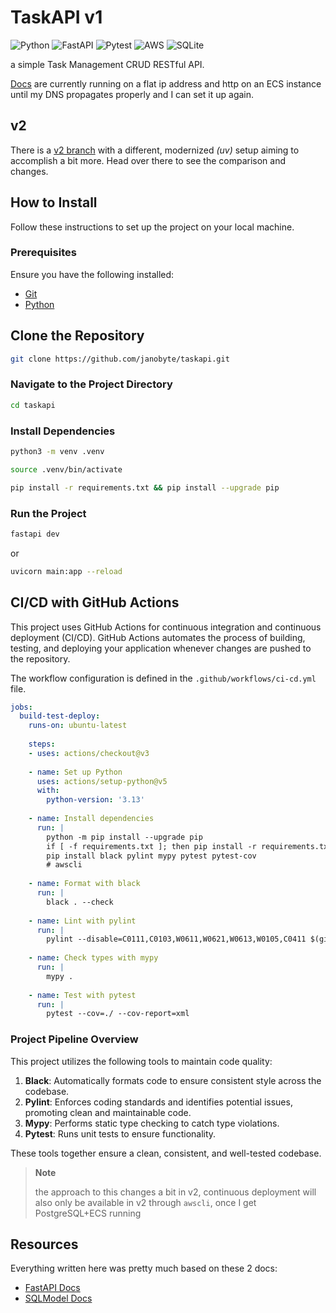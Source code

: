 # TaskAPI v1

![Python](https://img.shields.io/badge/python-3670A0?style=for-the-badge&logo=python&logoColor=ffdd54)
![FastAPI](https://img.shields.io/badge/FastAPI-005571?style=for-the-badge&logo=fastapi)
![Pytest](https://img.shields.io/badge/pytest-%23ffffff.svg?style=for-the-badge&logo=pytest&logoColor=2f9fe3)
![AWS](https://img.shields.io/badge/AWS-%23FF9900.svg?style=for-the-badge&logo=amazon-aws&logoColor=white)
![SQLite](https://img.shields.io/badge/sqlite-%2307405e.svg?style=for-the-badge&logo=sqlite&logoColor=white)

a simple Task Management CRUD RESTful API.

[Docs](http://3.68.113.178/docs) are currently running on a flat ip address and http on an ECS instance until my DNS propagates properly and I can set it up again.

## v2

There is a [v2 branch](https://github.com/janobyte/taskapi/tree/v2) with a different, modernized *(uv)* setup aiming to accomplish a bit more. Head over there to see the comparison and changes.

## How to Install

Follow these instructions to set up the project on your local machine.

### Prerequisites

Ensure you have the following installed:
- [Git](https://git-scm.com/)
- [Python](https://www.python.org/)

## Clone the Repository

```sh
git clone https://github.com/janobyte/taskapi.git
```

### Navigate to the Project Directory

```sh
cd taskapi
```

### Install Dependencies

```sh
python3 -m venv .venv
```
```sh
source .venv/bin/activate
```
```sh
pip install -r requirements.txt && pip install --upgrade pip
```

### Run the Project

```sh
fastapi dev
```
or
```sh
uvicorn main:app --reload
```

## CI/CD with GitHub Actions

This project uses GitHub Actions for continuous integration and continuous deployment (CI/CD). GitHub Actions automates the process of building, testing, and deploying your application whenever changes are pushed to the repository.

The workflow configuration is defined in the `.github/workflows/ci-cd.yml` file.

```yaml
jobs:
  build-test-deploy:
    runs-on: ubuntu-latest
    
    steps:
    - uses: actions/checkout@v3
    
    - name: Set up Python
      uses: actions/setup-python@v5
      with:
        python-version: '3.13'
        
    - name: Install dependencies
      run: |
        python -m pip install --upgrade pip
        if [ -f requirements.txt ]; then pip install -r requirements.txt; fi
        pip install black pylint mypy pytest pytest-cov
        # awscli
        
    - name: Format with black
      run: |
        black . --check
        
    - name: Lint with pylint
      run: |
        pylint --disable=C0111,C0103,W0611,W0621,W0613,W0105,C0411 $(git ls-files '*.py')
        
    - name: Check types with mypy
      run: |
        mypy .
        
    - name: Test with pytest
      run: |
        pytest --cov=./ --cov-report=xml
```
### Project Pipeline Overview

This project utilizes the following tools to maintain code quality:

1. **Black**: Automatically formats code to ensure consistent style across the codebase.
2. **Pylint**: Enforces coding standards and identifies potential issues, promoting clean and maintainable code.
3. **Mypy**: Performs static type checking to catch type violations.
4. **Pytest**: Runs unit tests to ensure functionality.

These tools together ensure a clean, consistent, and well-tested codebase.


> **Note**
> 
> the approach to this changes a bit in v2, continuous deployment will also only be available in v2 through `awscli`, once I get PostgreSQL+ECS running


## Resources
Everything written here was pretty much based on these 2 docs:
- [FastAPI Docs](https://fastapi.tiangolo.com/)
- [SQLModel Docs](https://sqlmodel.tiangolo.com/)
